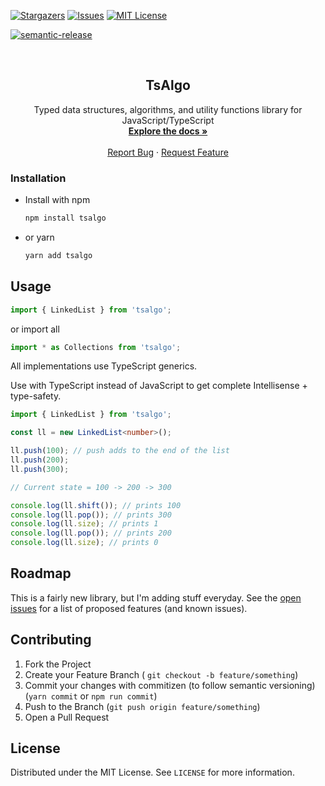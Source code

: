 [![Stargazers][stars-shield]][stars-url]
[![Issues][issues-shield]][issues-url]
[![MIT License][license-shield]][license-url]

[![semantic-release](https://img.shields.io/badge/%20%20%F0%9F%93%A6%F0%9F%9A%80-semantic--release-e10079.svg)](https://github.com/semantic-release/semantic-release)

<!-- PROJECT LOGO -->
<br />
<p align="center">

  <h2 align="center">TsAlgo</h3>

  <p align="center">
	Typed data structures, algorithms, and utility functions library for JavaScript/TypeScript
    <br />
    <a href="https://amaan18.github.io/tsalgo"><strong>Explore the docs »</strong></a>
    <br />
    <br />
    <a href="https://github.com/Amaan18/tsalgo/issues">Report Bug</a>
    ·
    <a href="https://github.com/Amaan18/tsalgo/issues">Request Feature</a>
  </p>
</p>

### Installation

-   Install with npm
    ```sh
    npm install tsalgo
    ```
-   or yarn
    ```sh
    yarn add tsalgo
    ```

<!-- USAGE EXAMPLES -->

## Usage

```typescript
import { LinkedList } from 'tsalgo';
```

or import all

```typescript
import * as Collections from 'tsalgo';
```

All implementations use TypeScript generics.

Use with TypeScript instead of JavaScript to get complete Intellisense + type-safety.

```typescript
import { LinkedList } from 'tsalgo';

const ll = new LinkedList<number>();

ll.push(100); // push adds to the end of the list
ll.push(200);
ll.push(300);

// Current state = 100 -> 200 -> 300

console.log(ll.shift()); // prints 100
console.log(ll.pop()); // prints 300
console.log(ll.size); // prints 1
console.log(ll.pop()); // prints 200
console.log(ll.size); // prints 0
```

<!-- ROADMAP -->

## Roadmap

This is a fairly new library, but I'm adding stuff everyday. See the [open issues](https://github.com/amaan18/amaan18/issues) for a list of proposed features (and known issues).

<!-- CONTRIBUTING -->

## Contributing

1. Fork the Project
2. Create your Feature Branch ( `git checkout -b feature/something`)
3. Commit your changes with commitizen (to follow semantic versioning) (`yarn commit` or `npm run commit`)
4. Push to the Branch (`git push origin feature/something`)
5. Open a Pull Request

<!-- LICENSE -->

## License

Distributed under the MIT License. See `LICENSE` for more information.

[contributors-shield]: https://img.shields.io/github/contributors/amaan18/tsalgo.svg?style=for-the-badge
[forks-shield]: https://img.shields.io/github/forks/othneildrew/tsalgo.svg?style=for-the-badge
[forks-url]: https://github.com/amaan18/tsalgo/network/members
[stars-shield]: https://img.shields.io/github/stars/amaan18/tsalgo.svg?style=for-the-badge
[stars-url]: https://github.com/amaan18/tsalgo/stargazers
[issues-shield]: https://img.shields.io/github/issues/amaan18/tsalgo.svg?style=for-the-badge
[issues-url]: https://github.com/amaan18/tsalgo/issues
[license-shield]: https://img.shields.io/github/license/amaan18/tsalgo.svg?style=for-the-badge
[license-url]: https://github.com/amaan18/tsalgo/blob/release/LICENSE
[linkedin-shield]: https://img.shields.io/badge/-LinkedIn-black.svg?style=for-the-badge&logo=linkedin&colorB=555
